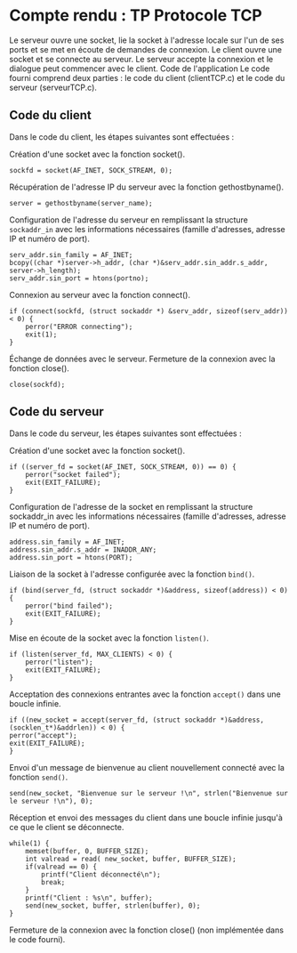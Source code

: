 # Compte rendu : TP Protocole TCP

Le serveur ouvre une socket, lie la socket à l'adresse locale sur l'un de ses ports et se met en écoute de demandes de connexion.
Le client ouvre une socket et se connecte au serveur.
Le serveur accepte la connexion et le dialogue peut commencer avec le client.
Code de l'application
Le code fourni comprend deux parties : le code du client (clientTCP.c) et le code du serveur (serveurTCP.c).

## Code du client
Dans le code du client, les étapes suivantes sont effectuées :

Création d'une socket avec la fonction socket().

``` sockfd = socket(AF_INET, SOCK_STREAM, 0); ```

Récupération de l'adresse IP du serveur avec la fonction gethostbyname().

``` server = gethostbyname(server_name); ```

Configuration de l'adresse du serveur en remplissant la structure ``` sockaddr_in ``` avec les informations nécessaires (famille d'adresses, adresse IP et numéro de port).

```
serv_addr.sin_family = AF_INET;
bcopy((char *)server->h_addr, (char *)&serv_addr.sin_addr.s_addr, server->h_length);
serv_addr.sin_port = htons(portno);
```

Connexion au serveur avec la fonction connect().

```
if (connect(sockfd, (struct sockaddr *) &serv_addr, sizeof(serv_addr)) < 0) {
    perror("ERROR connecting");
    exit(1);
}
```
Échange de données avec le serveur.
Fermeture de la connexion avec la fonction close().

```
close(sockfd);
```

## Code du serveur

Dans le code du serveur, les étapes suivantes sont effectuées :

Création d'une socket avec la fonction socket().

```
if ((server_fd = socket(AF_INET, SOCK_STREAM, 0)) == 0) {
    perror("socket failed");
    exit(EXIT_FAILURE);
}
```

Configuration de l'adresse de la socket en remplissant la structure sockaddr_in avec les informations nécessaires (famille d'adresses, adresse IP et numéro de port).

```
address.sin_family = AF_INET;
address.sin_addr.s_addr = INADDR_ANY;
address.sin_port = htons(PORT);
```

Liaison de la socket à l'adresse configurée avec la fonction ``` bind() ```.

```
if (bind(server_fd, (struct sockaddr *)&address, sizeof(address)) < 0) {
    perror("bind failed");
    exit(EXIT_FAILURE);
}
```
Mise en écoute de la socket avec la fonction ```listen()```.
```
if (listen(server_fd, MAX_CLIENTS) < 0) {
    perror("listen");
    exit(EXIT_FAILURE);
}
```
Acceptation des connexions entrantes avec la fonction ```accept()``` dans une boucle infinie.

```
if ((new_socket = accept(server_fd, (struct sockaddr *)&address, (socklen_t*)&addrlen)) < 0) {
perror("accept");
exit(EXIT_FAILURE);
}
```

Envoi d'un message de bienvenue au client nouvellement connecté avec la fonction ```send()```.

```
send(new_socket, "Bienvenue sur le serveur !\n", strlen("Bienvenue sur le serveur !\n"), 0);
```

Réception et envoi des messages du client dans une boucle infinie jusqu'à ce que le client se déconnecte.
```
while(1) {
    memset(buffer, 0, BUFFER_SIZE);
    int valread = read( new_socket, buffer, BUFFER_SIZE);
    if(valread == 0) {
        printf("Client déconnecté\n");
        break;
    }
    printf("Client : %s\n", buffer);
    send(new_socket, buffer, strlen(buffer), 0);
}
```

Fermeture de la connexion avec la fonction close() (non implémentée dans le code fourni).

